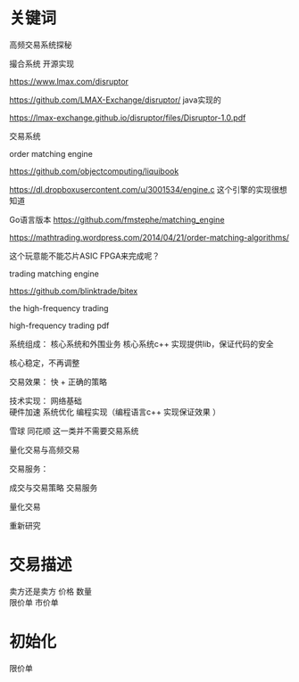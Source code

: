 # 关键词 

高频交易系统探秘 

撮合系统   开源实现 

https://www.lmax.com/disruptor 

https://github.com/LMAX-Exchange/disruptor/  java实现的 

https://lmax-exchange.github.io/disruptor/files/Disruptor-1.0.pdf  

交易系统  

 order matching engine  

https://github.com/objectcomputing/liquibook  

https://dl.dropboxusercontent.com/u/3001534/engine.c    这个引擎的实现很想知道  

Go语言版本 
https://github.com/fmstephe/matching_engine 





https://mathtrading.wordpress.com/2014/04/21/order-matching-algorithms/ 

这个玩意能不能芯片ASIC FPGA来完成呢？


trading matching engine  


https://github.com/blinktrade/bitex  


the high-frequency  trading  

high-frequency  trading pdf  



系统组成： 核心系统和外围业务 
核心系统c++ 实现提供lib，保证代码的安全 

核心稳定，不再调整  

交易效果： 快 + 正确的策略 

技术实现：
网络基础   
硬件加速
系统优化
编程实现（编程语言c++ 实现保证效果 ）

雪球  同花顺  这一类并不需要交易系统  


量化交易与高频交易 


交易服务：

成交与交易策略
交易服务 

量化交易 

重新研究 


# 交易描述 

卖方还是卖方 
价格 
数量  
限价单 
市价单  

# 初始化  

限价单  


